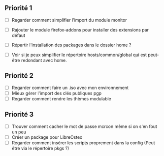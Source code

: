 Priorité 1
----------
- [ ] Regarder comment simplifier l'import du module monitor
- [ ] Rajouter le module firefox-addons pour installer des extensions par défaut
- [ ] Répartir l'installation des packages dans le dossier home ?
- [ ] Voir si je peux simplifier le répertoire hosts/common/global qui est peut-être redondant avec home.


Priorité 2
----------
- [ ] Regarder comment faire un .iso avec mon environnement
- [ ] Mieux gérer l'import des clés publiques pgp
- [ ] Regarder comment rendre les thèmes modulable

Priorité 3
----------
- [ ] Trouver comment cacher le mot de passe mcrcon même si on s'en fout un peu
- [ ] Créer un package pour LibreOsteo
- [ ] Regarder comment insérer les scripts proprement dans la config (Peut être via le répertoire pkgs ?)
